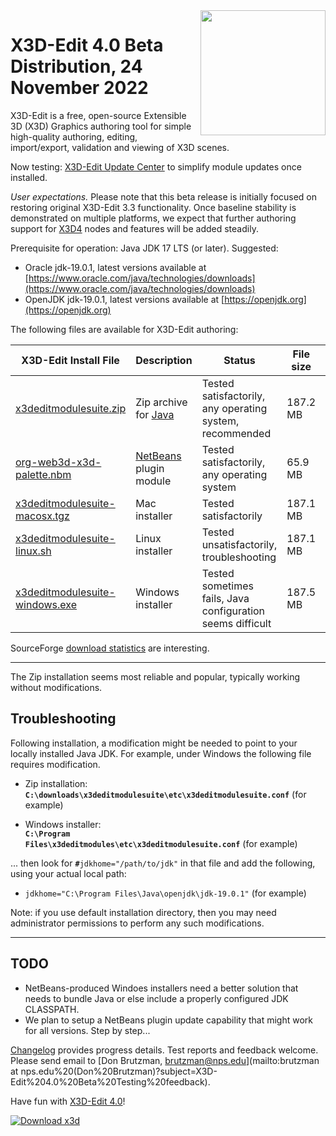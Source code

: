 <img align='right' width='200' src="https://www.web3d.org/x3d/content/examples/images//oss-rising-star-white.svg"/>
<!--
https://sourceforge.net/p/x3d/admin/files/badges/
-->

# X3D-Edit 4.0 Beta Distribution, 24 November 2022

<!-- posted at https://sourceforge.net/projects/x3d/files -->

X3D-Edit is a free, open-source Extensible 3D (X3D) Graphics authoring tool for simple high-quality authoring, editing, import/export, validation and viewing of X3D scenes.

Now testing: [X3D-Edit Update Center](https://savage.nps.edu/X3D-Edit/#Downloads) to simplify module updates once installed.

*User expectations.* Please note that this beta release is initially focused on restoring original X3D-Edit 3.3 functionality.
Once baseline stability is demonstrated on multiple platforms, we expect that further authoring support for 
[X3D4](https://www.web3d.org/x3d4) nodes and features will be added steadily.

Prerequisite for operation: Java JDK 17 LTS (or later).  Suggested:

* Oracle  jdk-19.0.1, latest versions available at [https://www.oracle.com/java/technologies/downloads](https://www.oracle.com/java/technologies/downloads)
* OpenJDK jdk-19.0.1, latest versions available at [https://openjdk.org](https://openjdk.org)

The following files are available for X3D-Edit authoring:

X3D-Edit Install File                                                                                       | Description                                       | Status                                                        | File size | Date        
----------------------------------------------------------------------------------------------------------- | ------------------------------------------------- | ------------------------------------------------------------- | --------- | ------------  
[x3deditmodulesuite.zip](https://sourceforge.net/projects/x3d/files/x3deditmodulesuite.zip)                 | Zip archive for [Java](https://openjdk.java.net)  | Tested satisfactorily, any operating system, recommended      | 187.2 MB | NOV 24  
[org-web3d-x3d-palette.nbm](https://sourceforge.net/projects/x3d/files/org-web3d-x3d-palette.nbm)           | [NetBeans](https://netbeans.org) plugin module    | Tested satisfactorily, any operating system                   |  65.9 MB | NOV 24  
[x3deditmodulesuite-macosx.tgz](https://sourceforge.net/projects/x3d/files/x3deditmodulesuite-macosx.tgz)   | Mac installer                                     | Tested satisfactorily                                         | 187.1 MB | NOV 24  
[x3deditmodulesuite-linux.sh](https://sourceforge.net/projects/x3d/files/x3deditmodulesuite-linux.sh)       | Linux installer                                   | Tested unsatisfactorily, troubleshooting                      | 187.1 MB | NOV 24 
[x3deditmodulesuite-windows.exe](https://sourceforge.net/projects/x3d/files/x3deditmodulesuite-windows.exe) | Windows installer                                 | Tested sometimes fails, Java configuration seems difficult    | 187.5 MB | NOV 24  

SourceForge [download statistics](https://sourceforge.net/projects/x3d/files/stats/timeline) are interesting.

----

The Zip installation seems most reliable and popular, typically working without modifications.

## Troubleshooting

Following installation, a modification might be needed to point to your locally installed Java JDK.
For example, under Windows the following file requires modification.

* Zip installation:  <br /><b><code>C:\downloads\x3deditmodulesuite\etc\x3deditmodulesuite.conf</code></b> (for example)

* Windows installer: <br /><b><code>C:\Program Files\x3deditmodules\etc\x3deditmodulesuite.conf</code></b> (for example)

... then look for <code><b>#</b>jdkhome="/path/to/jdk"</code> in that file and add the following, using your actual local path:

* <code>jdkhome="C:\Program Files\Java\openjdk\jdk-19.0.1"</code> (for example)

Note: if you use default installation directory, then you may need administrator permissions to perform any such modifications.

----

## TODO

* NetBeans-produced Windoes installers need a better solution that needs to bundle Java or else include a properly configured JDK CLASSPATH.
* We plan to setup a NetBeans plugin update capability that might work for all versions. Step by step...

[Changelog](https://sourceforge.net/p/x3d/code/HEAD/log/?path=/www.web3d.org/x3d/tools/X3dEdit4.0/X3dEditModuleSuite/README.distribution.md) provides progress details.
Test reports and feedback welcome.  Please send email to
[Don Brutzman, brutzman@nps.edu](mailto:brutzman at nps.edu%20(Don%20Brutzman)?subject=X3D-Edit%204.0%20Beta%20Testing%20feedback).

Have fun with [X3D-Edit 4.0](https://savage.nps.edu/X3D-Edit)!

[![Download x3d](https://img.shields.io/sourceforge/dt/x3d.svg)](https://sourceforge.net/projects/x3d/files/stats/timeline)
<!--
[![Download x3d](https://img.shields.io/sourceforge/dt/x3d.svg)](https://sourceforge.net/projects/x3d/files/latest/download)
-->
